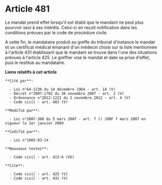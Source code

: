 # Article 481

Le mandat prend effet lorsqu'il est établi que le mandant ne peut plus pourvoir seul à ses intérêts. Celui-ci en reçoit
notification dans les conditions prévues par le code de procédure civile. 

A cette fin, le mandataire produit au greffe du tribunal d'instance le mandat et un certificat médical émanant d'un médecin
choisi sur la liste mentionnée à l'article 431 établissant que le mandant se trouve dans l'une des situations prévues à
l'article 425. Le greffier vise le mandat et date sa prise d'effet, puis le restitue au mandataire.

**Liens relatifs à cet article**

	**Cité par**:

	  - Loi n°64-1230 du 14 décembre 1964 - art. 14 (V)
	  - Décret n°2007-1702 du 30 novembre 2007 - art. 2 (V)
	  - Ordonnance n°2012-1222 du 2 novembre 2012 - art. 4 (V)
	  - Code civil - art. 483 (V)

	**Modifié par**:

	  - Loi n°2007-308 du 5 mars 2007 - art. 7 () JORF 7 mars 2007 en vigueur le 1er janvier 2009

	**Codifié par**:

	  - Loi n°1803-03-14

	**Nouveaux textes**:

	  - Code civil - art. 413-6 (VD)

	**Cite**:

	  - Code civil - art. 425 (V)
	  - Code civil - art. 431 (V)
